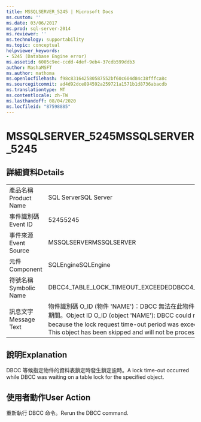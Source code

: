 ```yaml
---
title: MSSQLSERVER_5245 | Microsoft Docs
ms.custom: ''
ms.date: 03/06/2017
ms.prod: sql-server-2014
ms.reviewer: ''
ms.technology: supportability
ms.topic: conceptual
helpviewer_keywords:
- 5245 (Database Engine error)
ms.assetid: 6005c9ec-ccdd-4def-9eb4-37cdb599ddb3
author: MashaMSFT
ms.author: mathoma
ms.openlocfilehash: f98c831642580587552bf60c604d84c38fffca8c
ms.sourcegitcommit: ad4d92dce894592a259721a1571b1d8736abacdb
ms.translationtype: MT
ms.contentlocale: zh-TW
ms.lasthandoff: 08/04/2020
ms.locfileid: "87598885"
---
```

# <a name="mssqlserver_5245"></a><span data-ttu-id="8d623-102">MSSQLSERVER_5245</span><span class="sxs-lookup"><span data-stu-id="8d623-102">MSSQLSERVER_5245</span></span>
    
## <a name="details"></a><span data-ttu-id="8d623-103">詳細資料</span><span class="sxs-lookup"><span data-stu-id="8d623-103">Details</span></span>  
  
|||  
|-|-|  
|<span data-ttu-id="8d623-104">產品名稱</span><span class="sxs-lookup"><span data-stu-id="8d623-104">Product Name</span></span>|<span data-ttu-id="8d623-105">SQL Server</span><span class="sxs-lookup"><span data-stu-id="8d623-105">SQL Server</span></span>|  
|<span data-ttu-id="8d623-106">事件識別碼</span><span class="sxs-lookup"><span data-stu-id="8d623-106">Event ID</span></span>|<span data-ttu-id="8d623-107">5245</span><span class="sxs-lookup"><span data-stu-id="8d623-107">5245</span></span>|  
|<span data-ttu-id="8d623-108">事件來源</span><span class="sxs-lookup"><span data-stu-id="8d623-108">Event Source</span></span>|<span data-ttu-id="8d623-109">MSSQLSERVER</span><span class="sxs-lookup"><span data-stu-id="8d623-109">MSSQLSERVER</span></span>|  
|<span data-ttu-id="8d623-110">元件</span><span class="sxs-lookup"><span data-stu-id="8d623-110">Component</span></span>|<span data-ttu-id="8d623-111">SQLEngine</span><span class="sxs-lookup"><span data-stu-id="8d623-111">SQLEngine</span></span>|  
|<span data-ttu-id="8d623-112">符號名稱</span><span class="sxs-lookup"><span data-stu-id="8d623-112">Symbolic Name</span></span>|<span data-ttu-id="8d623-113">DBCC4_TABLE_LOCK_TIMEOUT_EXCEEDED</span><span class="sxs-lookup"><span data-stu-id="8d623-113">DBCC4_TABLE_LOCK_TIMEOUT_EXCEEDED</span></span>|  
|<span data-ttu-id="8d623-114">訊息文字</span><span class="sxs-lookup"><span data-stu-id="8d623-114">Message Text</span></span>|<span data-ttu-id="8d623-115">物件識別碼 O_ID (物件 'NAME')：DBCC 無法在此物件上取得鎖定，因為已超過鎖定要求逾時期間。</span><span class="sxs-lookup"><span data-stu-id="8d623-115">Object ID O_ID (object 'NAME'): DBCC could not obtain a lock on this object because the lock request time-out period was exceeded.</span></span> <span data-ttu-id="8d623-116">已經略過這個物件，不會處理。</span><span class="sxs-lookup"><span data-stu-id="8d623-116">This object has been skipped and will not be processed.</span></span>|  
  
## <a name="explanation"></a><span data-ttu-id="8d623-117">說明</span><span class="sxs-lookup"><span data-stu-id="8d623-117">Explanation</span></span>  
 <span data-ttu-id="8d623-118">DBCC 等候指定物件的資料表鎖定時發生鎖定逾時。</span><span class="sxs-lookup"><span data-stu-id="8d623-118">A lock time-out occurred while DBCC was waiting on a table lock for the specified object.</span></span>  
  
## <a name="user-action"></a><span data-ttu-id="8d623-119">使用者動作</span><span class="sxs-lookup"><span data-stu-id="8d623-119">User Action</span></span>  
 <span data-ttu-id="8d623-120">重新執行 DBCC 命令。</span><span class="sxs-lookup"><span data-stu-id="8d623-120">Rerun the DBCC command.</span></span>  
  
  
